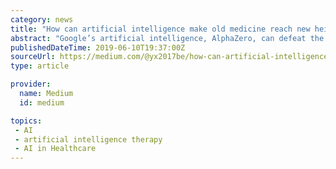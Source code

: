```yaml
---
category: news
title: "How can artificial intelligence make old medicine reach new heights (Part Two)"
abstract: "Google’s artificial intelligence, AlphaZero, can defeat the world’s top ... These drugs have been considered effective and safe by regulatory agencies. To develop a therapy for CMT, Pharnext spent a year building a network model of the disease."
publishedDateTime: 2019-06-10T19:37:00Z
sourceUrl: https://medium.com/@yx2017be/how-can-artificial-intelligence-make-old-medicine-reach-new-heights-part-two-9853a7d9e358
type: article

provider:
  name: Medium
  id: medium

topics:
 - AI
 - artificial intelligence therapy
 - AI in Healthcare
---
```

